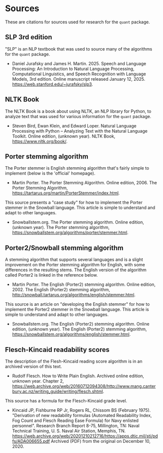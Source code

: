 # Sources

These are citations for sources used for research for the `quant` package.

## SLP 3rd edition

"SLP" is an NLP textbook that was used to source many of the algorithms for the `quant` package.

* Daniel Jurafsky and James H. Martin. 2025. Speech and Language Processing: An Introduction to Natural Language Processing, Computational Linguistics, and Speech Recognition with Language Models, 3rd edition. Online manuscript released January 12, 2025. <https://web.stanford.edu/~jurafsky/slp3>.

## NLTK Book

The NLTK Book is a book about using NLTK, an NLP library for Python, to analyze text that was used for various information for the `quant` package.

* Steven Bird, Ewan Klein, and Edward Loper. Natural Language Processing with Python – Analyzing Text with the Natural Language Toolkit. Online edition, (unknown year). NLTK Book, <https://www.nltk.org/book/>.

## Porter stemming algorithm

The Porter stemmer is English stemming algorithm that's fairly simple to implement (below is the 'official' homepage).

* Martin Porter. The Porter Stemming Algorithm. Online edition, 2006. The Porter Stemming Algorithm, <https://tartarus.org/martin/PorterStemmer/index.html>.

This source presents a "case study" for how to implement the Porter stemmer in the Snowball language.
This article is simple to understand and adapt to other languages.

* Snowballstem.org. The Porter stemming algorithm. Online edition, (unknown year). The Porter stemming algorithm, <https://snowballstem.org/algorithms/porter/stemmer.html>.

## Porter2/Snowball stemming algorithm

A stemming algorithm that supports several languages and is a slight improvement on the Porter stemming algorithm for English, with some differences in the resulting stems.
The English version of the algorithm called Porter2 is linked in the reference below.

* Martin Porter. The English (Porter2) stemming algorithm. Online edition, 2002. The English (Porter2) stemming algorithm, <http://snowball.tartarus.org/algorithms/english/stemmer.html>.

This source is an article on "developing the English stemmer" for how to implement the Porter2 stemmer in the Snowball language.
This article is simple to understand and adapt to other languages.

* Snowballstem.org. The English (Porter2) stemming algorithm. Online edition, (unknown year). The English (Porter2) stemming algorithm, <https://snowballstem.org/algorithms/english/stemmer.html>.

## Flesch-Kincaid readability scores

The description of the Flesh-Kincaid reading score algorithm is in an archived version of this text.

* Rudolf Flesch. How to Write Plain English. Archived online edition, unknown year. Chapter 2, <https://web.archive.org/web/20160712094308/http://www.mang.canterbury.ac.nz/writing_guide/writing/flesch.shtml>.

This source has a formula for the Flesch-Kincaid grade level.

* Kincaid JP, Fishburne RP Jr, Rogers RL, Chissom BS (February 1975). "Derivation of new readability formulas (Automated Readability Index, Fog Count and Flesch Reading Ease Formula) for Navy enlisted personnel". Research Branch Report 8-75, Millington, TN: Naval Technical Training, U. S. Naval Air Station, Memphis, TN. <https://web.archive.org/web/20201210212716/https://apps.dtic.mil/sti/pdfs/ADA006655.pdf> Archived (PDF) from the original on December 10, 2020.
